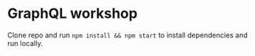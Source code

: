 # GraphQL workshop

Clone repo and run `npm install && npm start` to install dependencies and run locally.
